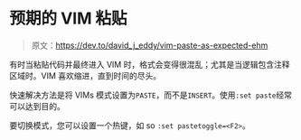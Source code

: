 # 预期的 VIM 粘贴

> 原文：<https://dev.to/david_j_eddy/vim-paste-as-expected-ehm>

有时当粘贴代码并最终进入 VIM 时，格式会变得很混乱；尤其是当逻辑包含注释区域时。VIM 喜欢缩进，直到时间的尽头。

快速解决方法是将 VIMs 模式设置为`PASTE`，而不是`INSERT`。使用`:set paste`经常可以达到目的。

要切换模式，您可以设置一个热键，如 so `:set pastetoggle=<F2>`。